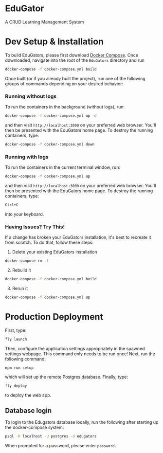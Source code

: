 # EduGator
A CRUD Learning Management System

# Dev Setup & Installation
To build EduGators, please first download [Docker Compose](https://docs.docker.com/compose/install/). Once downloaded, navigate into the root of the `EduGators` directory and run
```bash
docker-compose -f docker-compose.yml build
```
Once built (or if you already built the project), run one of the following groups of commands depending on your desired behavior:
### Running without logs
To run the containers in the background (without logs), run:
```bash
docker-compose -f docker-compose.yml up -d
```
and then visit `http://localhost:3000` on your preferred web browser. You'll then be presented with the EduGators home page. To destroy the running containers, type:
```Bash
docker-compose -f docker-compose.yml down
```
### Running with logs
To run the containers in the current terminal window, run:
```bash
docker-compose -f docker-compose.yml up
```
and then visit `http://localhost:3000` on your preferred web browser. You'll then be presented with the EduGators home page. To destroy the running containers, type:
```Bash
Ctrl+C
```
into your keyboard.

### Having Issues? Try This!
If a change has broken your EduGators installation, it's best to recreate it from scratch. To do that, follow these steps:
1. Delete your existing EduGators installation
```Bash
docker-compose rm -f
```
2. Rebuild it
```bash
docker-compose -f docker-compose.yml build
```
3. Rerun it
```bash
docker-compose -f docker-compose.yml up
```

# Production Deployment
First, type:
```bash
fly launch
```

Then, configure the application settings appropriately in the spawned settings webpage. This command only needs to be run once! Next, run the following command:
```bash
npm run setup
```

which will set up the remote Postgres database. Finally, type:
```bash
fly deploy
```

to deploy the web app.

## Database login
To login to the Edugators database locally, run the following after starting up the docker-compose system:
```bash
psql -h localhost -U postgres -d edugators
```
When prompted for a password, please enter `password`.
